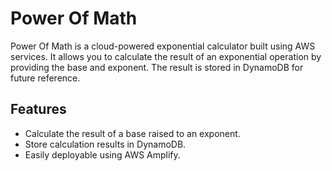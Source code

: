 # Power Of Math
Power Of Math is a cloud-powered exponential calculator built using AWS services. It allows you to calculate the result of an exponential operation by providing the base and exponent. The result is stored in DynamoDB for future reference.

## Features
- Calculate the result of a base raised to an exponent.
- Store calculation results in DynamoDB.
- Easily deployable using AWS Amplify.
